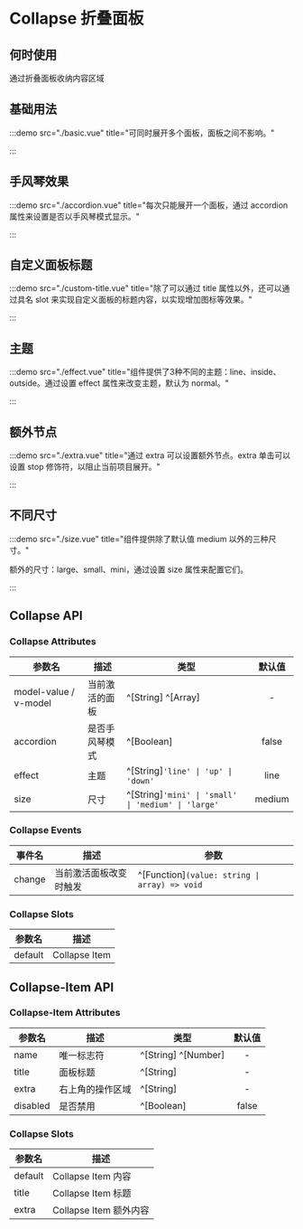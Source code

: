 # Collapse 折叠面板

## 何时使用

通过折叠面板收纳内容区域

## 基础用法

:::demo src="./basic.vue" title="可同时展开多个面板，面板之间不影响。"

:::

## 手风琴效果

:::demo src="./accordion.vue" title="每次只能展开一个面板，通过 accordion 属性来设置是否以手风琴模式显示。"

:::

## 自定义面板标题

:::demo src="./custom-title.vue" title="除了可以通过 title 属性以外，还可以通过具名 slot 来实现自定义面板的标题内容，以实现增加图标等效果。"

:::

## 主题

:::demo src="./effect.vue" title="组件提供了3种不同的主题：line、inside、 outside。通过设置 effect 属性来改变主题，默认为 normal。"

:::

## 额外节点

:::demo src="./extra.vue" title="通过 extra 可以设置额外节点。extra 单击可以设置 stop 修饰符，以阻止当前项目展开。"

:::

## 不同尺寸

:::demo src="./size.vue" title="组件提供除了默认值 medium 以外的三种尺寸。"

额外的尺寸：large、small、mini，通过设置 size 属性来配置它们。

:::

<!-- Collapse -->

## Collapse API

### Collapse Attributes

| 参数名 | 描述 | 类型 | 默认值 |
| ------ | ---- | ---- | :----: |
| model-value / v-model | 当前激活的面板 | ^[String] ^[Array] | - |
| accordion | 是否手风琴模式 | ^[Boolean] | false |
| effect | 主题 | ^[String]`'line' \| 'up' \| 'down'` | line |
| size | 尺寸 | ^[String]`'mini' \| 'small' \| 'medium' \| 'large'` | medium |

### Collapse Events

| 事件名 | 描述 | 参数 |
| ------ | ---- | ---- |
| change | 当前激活面板改变时触发 | ^[Function]`(value: string \| array) => void` |

### Collapse Slots

| 参数名 | 描述 |
| ------ | ---- |
| default | Collapse Item |

<!-- Collapse-Item -->
## Collapse-Item API

### Collapse-Item Attributes

| 参数名 | 描述 | 类型 | 默认值 |
| ------ | ---- | ---- | :----: |
| name | 唯一标志符 | ^[String] ^[Number] | - |
| title | 面板标题 | ^[String] | - |
| extra | 右上角的操作区域 | ^[String] | - |
| disabled | 是否禁用 | ^[Boolean] | false |

### Collapse Slots

| 参数名 | 描述 |
| ------ | ---- |
| default | Collapse Item 内容 |
| title | Collapse Item 标题 |
| extra | Collapse Item 额外内容 |

